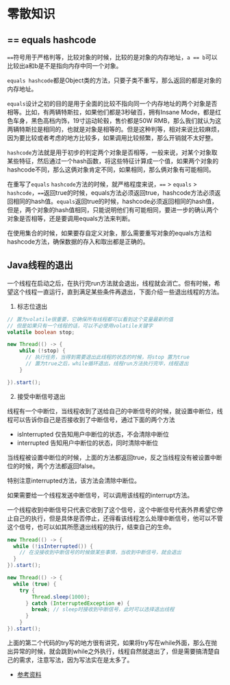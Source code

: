 # 零散知识

## == equals hashcode

`==`符号用于严格判等，比较对象的时候，比较的是对象的内存地址，`a == b`可以比较出a和b是不是指向内存中同一个对象。

`equals hashcode`都是Object类的方法，只要子类不重写，那么返回的都是对象的内存地址。

`equals`设计之初的目的是用于全面的比较不指向同一个内存地址的两个对象是否相等。比如，有两辆特斯拉，如果他们都是3秒破百，拥有Insane Mode，都是红色车身，黑色高档内饰，19寸运动轮毂，售价都是50W RMB，那么我们就认为这两辆特斯拉是相同的，也就是对象是相等的。但是这种判等，相对来说比较麻烦，因为要比较或者考虑的地方比较多，如果调用比较频繁，那么开销就不太好整。

`hashcode`方法就是用于初步的判定两个对象是否相等，一般来说，对某个对象取某些特征，然后通过一个hash函数，将这些特征计算成一个值，如果两个对象的hashcode不同，那么这俩对象肯定不同，如果相同，那么俩对象有可能相同。

在重写了`equals` `hashcode`方法的时候，就严格程度来说，`==` > `equals` > `hashcode`，`==`返回true的时候，equals方法必须返回true，hashcode方法必须返回相同的hash值。`equals`返回true的时候，hashcode必须返回相同的hash值，但是，两个对象的hash值相同，只能说明他们有可能相同，要进一步的确认两个对象是否相等，还是要调用equals方法来判断。

在使用集合的时候，如果要存自定义对象，那么需要重写对象的equals方法和hashcode方法，确保数据的存入和取出都是正确的。

## Java线程的退出

一个线程在启动之后，在执行完run方法就会退出，线程就会消亡。但有时候，希望这个线程一直运行，直到满足某些条件再退出，下面介绍一些退出线程的方法。

1. 标志位退出

```java
// 置为volatile很重要，它确保所有线程都可以看到这个变量最新的值
// 但是如果只有一个线程的话，可以不必使用volatile关键字
volatile boolean stop;

new Thread(() -> {
    while (!stop) {
      // 执行任务，当得到需要退出此线程的状态的时候，将stop 置为true
      // 置为true之后，while循环退出，线程run方法执行完毕，线程退出
    }

}).start();
```

2. 接受中断信号退出

线程有一个中断位，当线程收到了送给自己的中断信号的时候，就设置中断位，线程可以告诉你自己是否接收到了中断信号，通过下面的两个方法

* isInterrupted 仅告知用户中断位的状态，不会清除中断位
* interrupted   告知用户中断位的状态，同时清除中断位

当线程被设置中断位的时候，上面的方法都返回true，反之当线程没有被设置中断位的时候，两个方法都返回false。

特别注意interrupted方法，该方法会清除中断位。

如果需要给一个线程发送中断信号，可以调用该线程的interrupt方法。

一个线程收到中断信号只代表它收到了这个信号，这个中断信号代表外界希望它停止自己的执行，但是具体是否停止，还得看该线程怎么处理中断信号，他可以不管这个信号，也可以如其所愿退出线程的执行，结束自己的生命。

```java
new Thread(() -> {
  while (!isInterrupted()) {
    // 在没接收到中断信号的时候做某些事情，当收到中断信号，就会退出
  }
}).start();

new Thread(() -> {
  while (true) {
    try {
        Thread.sleep(1000);
      } catch (InterruptedException e) {
        break; // sleep时接收到中断信号，此时可以选择退出线程
      }
    }
}).start();
```

上面的第二个代码的try写的地方很有讲究，如果将try写在while外面，那么在抛出异常的时候，就会跳到while之外执行，线程自然就退出了，但是需要搞清楚自己的需求，注意写法，因为写法实在是太多了。

* [参考资料](https://www.cnblogs.com/onlywujun/p/3565082.html)
